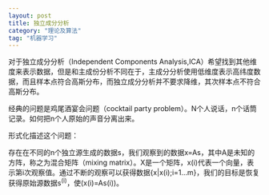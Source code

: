 ```yaml
---
layout: post
title: 独立成分分析
category: "理论及算法"
tag: "机器学习"
---
```

对于独立成分分析（Independent Components Analysis,ICA）希望找到其他维度来表示数据，但是和主成份分析不同在于，主成分分析使用低维度表示高纬度数据，而且样本点符合高斯分布，而独立成分分析并不要求降维，其次样本点不符合高斯分布。

经典的问题是鸡尾酒宴会问题（cocktail party problem）。N个人说话，n个话筒记录。如何把n个人原始的声音分离出来。

形式化描述这个问题：

存在在不同的n个独立源生成的数据s，我们观察到的数据x=As，其中A是未知的方阵，称之为混合矩阵（mixing matrix）。X是一个矩阵，x(i)代表一个向量，表示第i次观察值。通过不断的观察可以获得数据{x|x(i);i=1…m}，我们的目标是恢复获得原始源数据s<sup>(i)</sup>，使(x(i)=As(i))。
